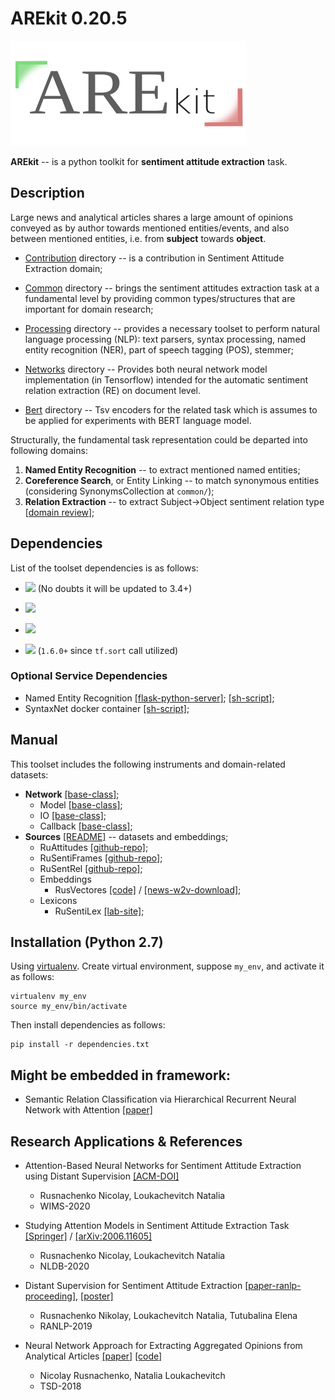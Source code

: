 # AREkit 0.20.5

![](logo.png)

**AREkit** -- is a python toolkit for **sentiment attitude extraction** task.

## Description

Large news and analytical articles shares a large amount of opinions conveyed as by author towards
mentioned entities/events, and also between mentioned entities, i.e. from **subject** towards **object**.

* [Contribution](contrib) directory --  is a contribution in Sentiment Attitude Extraction domain;

* [Common](common) directory -- brings the sentiment attitudes extraction task at a
fundamental level by providing common types/structures that are important for domain research;

* [Processing](processing) directory -- provides a necessary toolset to perform natural language processing (NLP):
text parsers,
syntax processing,
named entity recognition (NER),
part of speech tagging (POS),
stemmer;

* [Networks](networks) directory -- Provides both neural network model implementation (in Tensorflow) 
intended for the automatic sentiment relation extraction (RE)
on document level.

* [Bert](bert) directory -- Tsv encoders for the related task which is assumes to be applied for experiments with 
BERT language model. 

Structurally, the fundamental task representation could be departed into following domains:

1. **Named Entity Recognition** -- to extract mentioned named entities;
3. **Coreference Search**, or Entity Linking -- to match synonymous entities
(considering SynonymsCollection at `common/`);
2. **Relation Extraction** -- to extract Subject->Object sentiment relation type
[[domain review](https://github.com/roomylee/awesome-relation-extraction)];

## Dependencies

List of the toolset dependencies is as follows:

* ![](https://img.shields.io/badge/Python-2.7-brightgreen.svg) (No doubts it will be updated to 3.4+)

* ![](https://img.shields.io/badge/pymystem3-0.1.9-yellowgreen.svg)

* ![](https://img.shields.io/badge/Pandas-0.20.3-yellowgreen.svg)

* ![](https://img.shields.io/badge/Tensorflow-1.12.0-yellowgreen.svg) 
(`1.6.0+` since `tf.sort` call utilized)

### Optional Service Dependencies
* Named Entity Recognition
    [[flask-python-server]](https://github.com/nicolay-r/ner-flask-wrapper);
    [[sh-script]](start_deep_ner.sh);
* SyntaxNet docker container
    [[sh-script]](start_syntaxnet.sh);

## Manual

This toolset includes the following instruments and domain-related datasets:

* **Network** [[base-class]](networks/nn.py);
    * Model [[base-class]](networks/model.py);
    * IO [[base-class]](networks/nn_io.py);
    * Callback [[base-class]](networks/callback.py);
* **Sources** [[README]](source/README.md) -- datasets and embeddings;
    * RuAttitudes [[github-repo]](https://github.com/nicolay-r/RuAttitudes);
    * RuSentiFrames [[github-repo]](https://github.com/nicolay-r/RuSentiFrames);
    * RuSentRel [[github-repo]](https://github.com/nicolay-r/RuSentRel);
    * Embeddings
        * RusVectores 
            [[code]](source/embeddings/rusvectores.py) /
            [[news-w2v-download]](http://rusvectores.org/static/models/rusvectores2/news_mystem_skipgram_1000_20_2015.bin.gz);
    * Lexicons
        * RuSentiLex [[lab-site]](https://www.labinform.ru/pub/rusentilex/index.htm);

## Installation (Python 2.7)
Using [virtualenv](https://www.pythoncentral.io/how-to-install-virtualenv-python/). 
Create virtual environment, suppose `my_env`, and activate it as follows:
```
virtualenv my_env
source my_env/bin/activate
```

Then install dependencies as follows:
```
pip install -r dependencies.txt
```

## Might be embedded in framework:

* Semantic Relation Classification via Hierarchical Recurrent Neural Network with Attention
[[paper]](https://www.aclweb.org/anthology/C16-1119)

## Research Applications & References

* Attention-Based Neural Networks for Sentiment Attitude Extraction using Distant Supervision 
[[ACM-DOI]](https://doi.org/10.1145/3405962.3405985)
    * Rusnachenko Nicolay, Loukachevitch Natalia
    * WIMS-2020

* Studying Attention Models in Sentiment Attitude Extraction Task 
[[Springer]](https://doi.org/10.1007/978-3-030-51310-8_15) /
[[arXiv:2006.11605]](https://arxiv.org/abs/2006.11605)
    * Rusnachenko Nicolay, Loukachevitch Natalia
    * NLDB-2020

* Distant Supervision for Sentiment Attitude Extraction
[[paper-ranlp-proceeding]](http://lml.bas.bg/ranlp2019/proceedings-ranlp-2019.pdf),
[[poster]](docs/ranlp_2019_poster_portrait.pdf)
    * Rusnachenko Nikolay, Loukachevitch Natalia, Tutubalina Elena
    * RANLP-2019

* Neural Network Approach for Extracting Aggregated Opinions from Analytical Articles 
[[paper]](https://link.springer.com/chapter/10.1007/978-3-030-23584-0_10)
[[code]](https://github.com/nicolay-r/sentiment-pcnn/tree/ccis-2019)
    * Nicolay Rusnachenko, Natalia Loukachevitch 
    * TSD-2018
